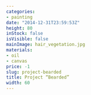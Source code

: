 ```yaml
---
categories:
- painting
date: "2014-12-31T23:59:53Z"
height: 80
inStock: false
isVisible: false
mainImage: hair_vegetation.jpg
materials:
- oil
- canvas
price: -1
slug: project-bearded
title: Project “Bearded”
width: 60
---
```


